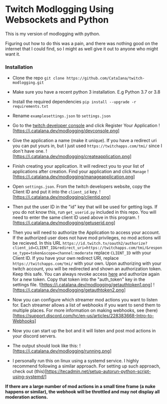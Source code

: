 # Twitch Modlogging Using Websockets and Python
This is my version of modlogging with python.

Figuring out how to do this was a pain, and there was nothing good on the internet that I could find, so I might as well give it out to anyone who might want it.


### Installation

* Clone the repo `git clone https://github.com/CataIana/twitch-modlogging.git`

* Make sure you have a recent python 3 installation. E.g Python 3.7 or 3.8

* Install the required dependencies `pip install --upgrade -r requirements.txt`

* Rename `examplesettings.json` to `settings.json`

* Go to the [twitch developer console](https://dev.twitch.tv/console) and click Register Your Application
![https://i.catalana.dev/modlogging/devconsole.png]

* Give the application a name (make it unique). If you have a redirect uri you can put yours in, but I just used `https://twitchapps.com/tmi/` since I don't have one.
![https://i.catalana.dev/modlogging/createapplication.png]

* Finish creating your application. It will redirect you to your list of applications after creation. Find your application and click `Manage`
![https://i.catalana.dev/modlogging/manageapplication.png]

* Open `settings.json`. From the twitch developers website, copy the Client ID and put it into the `client_id` key.
![https://i.catalana.dev/modlogging/clientid.png]

* Then put the user ID in the "id" key that will be used for getting logs. If you do not know this, run `get_userid.py` included in this repo. You will need to enter the same client ID used above in this program.
![https://i.catalana.dev/modlogging/getuserid.png]

* Then you will need to authorize the Application to access your account. If the authorized user does not have mod privileges, no mod actions will be recieved. In this URL `https://id.twitch.tv/oauth2/authorize?client_id=CLIENT_ID&redirect_uri=https://twitchapps.com/tmi/&response_type=token&scope=channel:moderate` replace `CLIENT_ID` with your Client ID. If you have your own redirect URI, replace `https://twitchapps.com/tmi/` with your own. Upon authorizing with your twitch account, you will be redirected and shown an authorization token. Keep this safe. You can always revoke access [here](https://www.twitch.tv/settings/connections) and authorize again for a new token. Copy that token into the "auth_token" key in the settings file.
![https://i.catalana.dev/modlogging/getauthtoken1.png]
![https://i.catalana.dev/modlogging/getauthtoken2.png]

* Now you can configure which streamer mod actions you want to listen for. Each streamer allows a list of webhooks if you want to send them to multiple places. For more information on making webhooks, see (here)[https://support.discord.com/hc/en-us/articles/228383668-Intro-to-Webhooks]

* Now you can start up the bot and it will listen and post mod actions in your discord servers.
* The output should look like this:
![https://i.catalana.dev/modlogging/running.png]

* I personally run this on linux using a systemd service. I highly recommend following a similar approach. For setting up such approach, check out (this)[https://tecadmin.net/setup-autorun-python-script-using-systemd/]

**If there are a large number of mod actions in a small time frame (a nuke happens or similar), the webhook will be throttled and may not display all moderation actions.**
